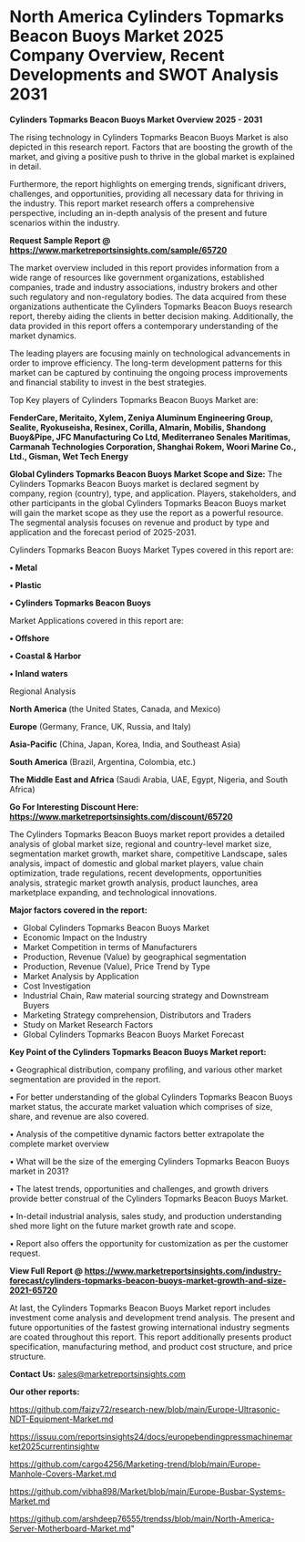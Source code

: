 # North America Cylinders Topmarks Beacon Buoys Market 2025 Company Overview, Recent Developments and SWOT Analysis 2031

<Strong> Cylinders Topmarks Beacon Buoys Market Overview 2025 - 2031</strong>

The rising technology in Cylinders Topmarks Beacon Buoys Market is also depicted in this research report. Factors that are boosting the growth of the market, and giving a positive push to thrive in the global market is explained in detail.

Furthermore, the report highlights on emerging trends, significant drivers, challenges, and opportunities, providing all necessary data for thriving in the industry. This report market research offers a comprehensive perspective, including an in-depth analysis of the present and future scenarios within the industry.

<strong>Request Sample Report @ <a href=https://www.marketreportsinsights.com/sample/65720>https://www.marketreportsinsights.com/sample/65720</a></strong>

The market overview included in this report provides information from a wide range of resources like government organizations, established companies, trade and industry associations, industry brokers and other such regulatory and non-regulatory bodies. The data acquired from these organizations authenticate the Cylinders Topmarks Beacon Buoys research report, thereby aiding the clients in better decision making. Additionally, the data provided in this report offers a contemporary understanding of the market dynamics.

The leading players are focusing mainly on technological advancements in order to improve efficiency. The long-term development patterns for this market can be captured by continuing the ongoing process improvements and financial stability to invest in the best strategies.

Top Key players of Cylinders Topmarks Beacon Buoys Market are:

<strong>FenderCare, Meritaito, Xylem, Zeniya Aluminum Engineering Group, Sealite, Ryokuseisha, Resinex, Corilla, Almarin, Mobilis, Shandong Buoy&Pipe, JFC Manufacturing Co Ltd, Mediterraneo Senales Maritimas, Carmanah Technologies Corporation, Shanghai Rokem, Woori Marine Co., Ltd., Gisman, Wet Tech Energy</strong>

<strong><b>Global Cylinders Topmarks Beacon Buoys Market Scope and Size:</b></strong>
The Cylinders Topmarks Beacon Buoys market is declared segment by company, region (country), type, and application. Players, stakeholders, and other participants in the global Cylinders Topmarks Beacon Buoys market will gain the market scope as they use the report as a powerful resource. The segmental analysis focuses on revenue and product by type and application and the forecast period of 2025-2031.

Cylinders Topmarks Beacon Buoys Market Types covered in this report are:

<strong>• Metal

• Plastic

• Cylinders Topmarks Beacon Buoys</strong>

Market Applications covered in this report are:

<strong>• Offshore

• Coastal & Harbor

• Inland waters</strong> 

Regional Analysis

<strong>North America</strong> (the United States, Canada, and Mexico)

<strong>Europe</strong> (Germany, France, UK, Russia, and Italy)

<strong>Asia-Pacific</strong> (China, Japan, Korea, India, and Southeast Asia)

<strong>South America</strong> (Brazil, Argentina, Colombia, etc.)

<strong>The Middle East and Africa</strong> (Saudi Arabia, UAE, Egypt, Nigeria, and South Africa)

<strong>Go For Interesting Discount Here: <a href=https://www.marketreportsinsights.com/discount/65720>https://www.marketreportsinsights.com/discount/65720</a></strong>

The Cylinders Topmarks Beacon Buoys market report provides a detailed analysis of global market size, regional and country-level market size, segmentation market growth, market share, competitive Landscape, sales analysis, impact of domestic and global market players, value chain optimization, trade regulations, recent developments, opportunities analysis, strategic market growth analysis, product launches, area marketplace expanding, and technological innovations.

<strong><b>Major factors covered in the report:</b></strong>
<ul>
  <li>Global Cylinders Topmarks Beacon Buoys Market </li>
  <li>Economic Impact on the Industry</li>
  <li>Market Competition in terms of Manufacturers</li>
  <li>Production, Revenue (Value) by geographical segmentation</li>
  <li>Production, Revenue (Value), Price Trend by Type</li>
  <li>Market Analysis by Application</li>
  <li>Cost Investigation</li>
  <li>Industrial Chain, Raw material sourcing strategy and Downstream Buyers</li>
  <li>Marketing Strategy comprehension, Distributors and Traders</li>
  <li>Study on Market Research Factors</li>
  <li>Global Cylinders Topmarks Beacon Buoys Market Forecast</li>
</ul>

<strong><b>Key Point of the Cylinders Topmarks Beacon Buoys Market report:</b></strong>

• Geographical distribution, company profiling, and various other market segmentation are provided in the report.

• For better understanding of the global Cylinders Topmarks Beacon Buoys market status, the accurate market valuation which comprises of size, share, and revenue are also covered.

• Analysis of the competitive dynamic factors better extrapolate the complete market overview

• What will be the size of the emerging Cylinders Topmarks Beacon Buoys market in 2031?

• The latest trends, opportunities and challenges, and growth drivers provide better construal of the Cylinders Topmarks Beacon Buoys Market.

• In-detail industrial analysis, sales study, and production understanding shed more light on the future market growth rate and scope.

• Report also offers the opportunity for customization as per the customer request.

<strong><b>View Full Report @ <a href=https://www.marketreportsinsights.com/industry-forecast/cylinders-topmarks-beacon-buoys-market-growth-and-size-2021-65720>https://www.marketreportsinsights.com/industry-forecast/cylinders-topmarks-beacon-buoys-market-growth-and-size-2021-65720</a></b></strong>


At last, the Cylinders Topmarks Beacon Buoys Market report includes investment come analysis and development trend analysis. The present and future opportunities of the fastest growing international industry segments are coated throughout this report. This report additionally presents product specification, manufacturing method, and product cost structure, and price structure.

<strong>Contact Us:</strong>
sales@marketreportsinsights.com

<strong>Our other reports:</strong>

<a href=https://github.com/faizy72/research-new/blob/main/Europe-Ultrasonic-NDT-Equipment-Market.md>https://github.com/faizy72/research-new/blob/main/Europe-Ultrasonic-NDT-Equipment-Market.md</a>

<a href=https://issuu.com/reportsinsights24/docs/europebendingpressmachinemarket2025currentinsightw>https://issuu.com/reportsinsights24/docs/europebendingpressmachinemarket2025currentinsightw</a>

<a href=https://github.com/cargo4256/Marketing-trend/blob/main/Europe-Manhole-Covers-Market.md>https://github.com/cargo4256/Marketing-trend/blob/main/Europe-Manhole-Covers-Market.md</a>

<a href=https://github.com/vibha898/Market/blob/main/Europe-Busbar-Systems-Market.md>https://github.com/vibha898/Market/blob/main/Europe-Busbar-Systems-Market.md</a>

<a href=https://github.com/arshdeep76555/trendss/blob/main/North-America-Server-Motherboard-Market.md>https://github.com/arshdeep76555/trendss/blob/main/North-America-Server-Motherboard-Market.md</a>"
